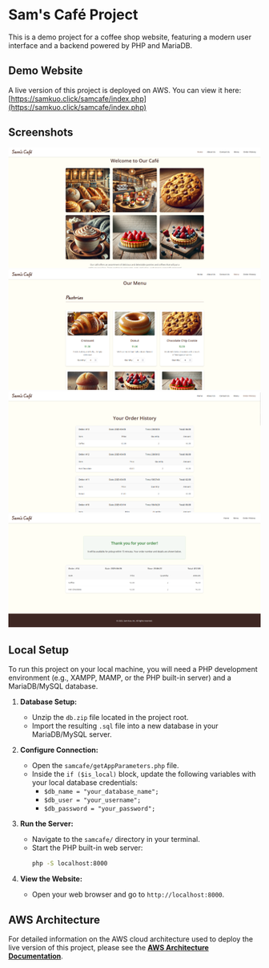 # Sam's Café Project

This is a demo project for a coffee shop website, featuring a modern user interface and a backend powered by PHP and MariaDB.

## Demo Website
A live version of this project is deployed on AWS. You can view it here:
[https://samkuo.click/samcafe/index.php](https://samkuo.click/samcafe/index.php)

## Screenshots
![Café Homepage](samcafe/assets/A.png) 
![Café Menu](samcafe/assets/B.png) 
![Order History](samcafe/assets/C.png) 
![Order Confirmation](samcafe/assets/D.png) 

## Local Setup

To run this project on your local machine, you will need a PHP development environment (e.g., XAMPP, MAMP, or the PHP built-in server) and a MariaDB/MySQL database.

1.  **Database Setup:**
    *   Unzip the `db.zip` file located in the project root.
    *   Import the resulting `.sql` file into a new database in your MariaDB/MySQL server.

2.  **Configure Connection:**
    *   Open the `samcafe/getAppParameters.php` file.
    *   Inside the `if ($is_local)` block, update the following variables with your local database credentials:
        *   `$db_name = "your_database_name";`
        *   `$db_user = "your_username";`
        *   `$db_password = "your_password";`

3.  **Run the Server:**
    *   Navigate to the `samcafe/` directory in your terminal.
    *   Start the PHP built-in web server:
        ```bash
        php -S localhost:8000
        ```

4.  **View the Website:**
    *   Open your web browser and go to `http://localhost:8000`.

## AWS Architecture

For detailed information on the AWS cloud architecture used to deploy the live version of this project, please see the [**AWS Architecture Documentation**](AWS_arch.md).


